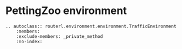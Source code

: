# PettingZoo environment

```{eval-rst}
.. autoclass:: routerl.environment.environment.TrafficEnvironment
    :members:
    :exclude-members: _private_method
    :no-index:
```